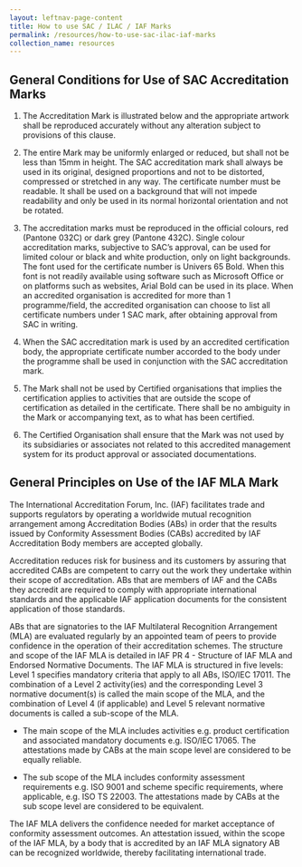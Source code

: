 ```yaml
---
layout: leftnav-page-content
title: How to use SAC / ILAC / IAF Marks
permalink: /resources/how-to-use-sac-ilac-iaf-marks
collection_name: resources
---
```


## General Conditions for Use of SAC Accreditation Marks

1. The Accreditation Mark is illustrated below and the appropriate artwork shall be reproduced accurately without any alteration subject to provisions of this clause.

2. The entire Mark may be uniformly enlarged or reduced, but shall not be less than 15mm in height. The SAC accreditation mark shall always be used in its original, designed proportions and not to be distorted, compressed or stretched in any way. The certificate number must be readable. It shall be used on a background that will not impede readability and only be used in its normal horizontal orientation and not be rotated.

3. The accreditation marks must be reproduced in the official colours, red (Pantone 032C) or dark grey (Pantone 432C). Single colour accreditation marks, subjective to SAC’s approval, can be used for limited colour or black and white production, only on light backgrounds. The font used for the certificate number is Univers 65 Bold. When this font is not readily available using software such as Microsoft Office or on platforms such as websites, Arial Bold can be used in its place. When an accredited organisation is accredited for more than 1 programme/field, the accredited organisation can choose to list all certificate numbers under 1 SAC mark, after obtaining approval from SAC in writing.

4. When the SAC accreditation mark is used by an accredited certification body, the appropriate certificate number accorded to the body under the programme shall be used in conjunction with the SAC accreditation mark.

5. The Mark shall not be used by Certified organisations that implies the certification applies to activities that are outside the scope of certification as detailed in the certificate. There shall be no ambiguity in the Mark or accompanying text, as to what has been certified.

6. The Certified Organisation shall ensure that the Mark was not used by its subsidiaries or associates not related to this accredited management system for its product approval or associated documentations.

## General Principles on Use of the IAF MLA Mark

The International Accreditation Forum, Inc. (IAF) facilitates trade and supports regulators by operating a worldwide mutual recognition arrangement among Accreditation Bodies (ABs) in order that the results issued by Conformity Assessment Bodies (CABs) accredited by IAF Accreditation Body members are accepted globally.

Accreditation reduces risk for business and its customers by assuring that accredited CABs are competent to carry out the work they undertake within their scope of accreditation. ABs that are members of IAF and the CABs they accredit are required
to comply with appropriate international standards and the applicable IAF application documents for the consistent application of those standards.

ABs that are signatories to the IAF Multilateral Recognition Arrangement (MLA) are evaluated regularly by an appointed team of peers to provide confidence in the operation of their accreditation schemes. The structure and scope of the IAF MLA is detailed in IAF PR 4 - Structure of IAF MLA and Endorsed Normative Documents. The IAF MLA is structured in five levels: Level 1 specifies mandatory criteria that apply to all ABs, ISO/IEC 17011. The combination of a Level 2 activity(ies) and the corresponding Level 3 normative document(s) is called the main scope of the MLA, and the combination of Level 4 (if applicable) and Level 5 relevant normative
documents is called a sub-scope of the MLA.

* The main scope of the MLA includes activities e.g. product certification and associated mandatory documents e.g. ISO/IEC 17065. The attestations made by CABs at the main scope level are considered to be equally reliable.

* The sub scope of the MLA includes conformity assessment requirements e.g. ISO 9001 and scheme specific requirements, where applicable, e.g. ISO TS 22003. The attestations made by CABs at the sub scope level are considered to be equivalent.

The IAF MLA delivers the confidence needed for market acceptance of conformity assessment outcomes. An attestation issued, within the scope of the IAF MLA, by a body that is accredited by an IAF MLA signatory AB can be recognized worldwide, thereby facilitating international trade.
